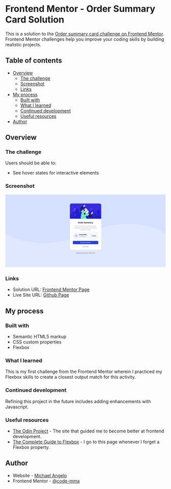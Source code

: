 # Frontend Mentor - Order Summary Card Solution

This is a solution to the [Order summary card challenge on Frontend Mentor](https://www.frontendmentor.io/challenges/order-summary-component-QlPmajDUj). Frontend Mentor challenges help you improve your coding skills by building realistic projects. 

## Table of contents

- [Overview](#overview)
  - [The challenge](#the-challenge)
  - [Screenshot](#screenshot)
  - [Links](#links)
- [My process](#my-process)
  - [Built with](#built-with)
  - [What I learned](#what-i-learned)
  - [Continued development](#continued-development)
  - [Useful resources](#useful-resources)
- [Author](#author)

## Overview

### The challenge

Users should be able to:

- See hover states for interactive elements

### Screenshot

![Final Output Screenshot](./images/screenshot.png)

### Links

- Solution URL: [Frontend Mentor Page](https://www.frontendmentor.io/solutions/order-summary-card-solution-using-flexbox-gMtMetCgd)
- Live Site URL: [Github Page](https://code-mma.github.io/order-summary-component/)

## My process

### Built with

- Semantic HTML5 markup
- CSS custom properties
- Flexbox

### What I learned

This is my first challenge from the Frontend Mentor wherein I practiced my Flexbox skills to create a closest output match for this activity.

### Continued development

Refining this project in the future includes adding enhancements with Javascript.

### Useful resources

- [The Odin Project](https://www.theodinproject.com) - The site that guided me to become better at frontend development.
- [The Complete Guide to Flexbox](https://css-tricks.com/snippets/css/a-guide-to-flexbox/) - I go to this page whenever I forget a Flexbox property.

## Author

- Website - [Michael Angelo](https://github.com/code-mma)
- Frontend Mentor - [@code-mma](https://www.frontendmentor.io/profile/code-mma)